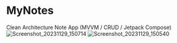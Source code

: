 # MyNotes
Clean Architecture Note App (MVVM / CRUD / Jetpack Compose)
![Screenshot_20231129_150714](https://github.com/SunnyJithin/MyNotes/assets/39307777/ccfcb6a3-7be1-4569-8949-e7324464000a)
![Screenshot_20231129_150540](https://github.com/SunnyJithin/MyNotes/assets/39307777/cbad106a-c232-44b0-8486-43a88d1427ed)
